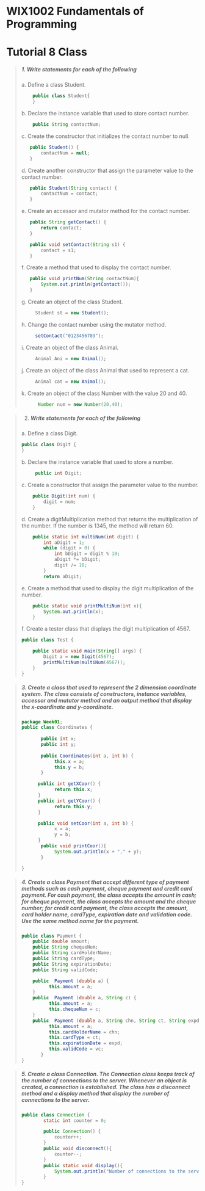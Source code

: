 # WIX1002 Fundamentals of Programming
# Tutorial 8 Class

>##### 1. Write statements for each of the following
>a. Define a class Student.
>
>```java
>     public class Student{  
>     }
>```
>
>
>
>b. Declare the instance variable that used to store contact number.
>
>```java
>     public String contactNum;
>```
>
>
>
>c. Create the constructor that initializes the contact number to null.
>
>```java
>    public Student() {
>        contactNum = null;
>    }
>```
>
>
>
>d. Create another constructor that assign the parameter value to the contact
>number.
>
>```java
>    public Student(String contact) {
>        contactNum = contact;
>    }
>```
>
>
>
>e. Create an accessor and mutator method for the contact number.
>
>```java
>    public String getContact() {
>        return contact;
>    }
>
>    public void setContact(String s1) {
>        contact = s1;
>    }
>```
>
>
>
>f. Create a method that used to display the contact number.
>
>```java
>    public void printNum(String contactNum){
>        System.out.println(getContact());
>    }
>```
>
>
>
> g. Create an object of the class Student.
>
>```java
>      Student st = new Student();
>```
>
>
>
>h. Change the contact number using the mutator method.
>
>```java
>      setContact("0123456789");
>```
>
>
>
>i. Create an object of the class Animal.
>
>```java
>      Animal Ani = new Animal(); 
>```
>
>
>
>j. Create an object of the class Animal that used to represent a cat.
>
>```java
>      Animal cat = new Animal(); 
>```
>
>
>
>k. Create an object of the class Number with the value 20 and 40.
>
>```java
>       Number num = new Number(20,40); 
>```

>2. ##### Write statements for each of the following
>  a. Define a class Digit.
>
>  ```java
>  public class Digit {
>  }
>  ```
>
>  
>
>  b. Declare the instance variable that used to store a number.
>
>  ```java
>       public int Digit;
>  ```
>
>  
>
>  c. Create a constructor that assign the parameter value to the number.
>
>  ```java
>      public Digit(int num) {
>          digit = num;
>      }
>  ```
>
>  
>
>  d. Create a digitMultiplication method that returns the multiplication of the
>  number. If the number is 1345, the method will return 60.
>
>  ```java
>      public static int multiNum(int digit) {
>          int aDigit = 1;
>          while (digit > 0) {
>              int bDigit = digit % 10;
>              aDigit *= bDigit;
>              digit /= 10;
>          }
>          return aDigit;
>  ```
>
>  
>
>  e. Create a method that used to display the digit multiplication of the number.
>
>  ```java
>      public static void printMultiNum(int x){  
>          System.out.println(x);
>      }
>  ```
>
>  
>
>  f. Create a tester class that displays the digit multiplication of 4567.
>
>  ```java
>  public class Test {
>  
>      public static void main(String[] args) {
>          Digit a = new Digit(4567);
>          printMultiNum(multiNum(4567));
>      }
>  }
>  ```
>

>##### 3. Create a class that used to represent the 2 dimension coordinate system. The class consists of constructors, instance variables, accessor and mutator method and an output method that display the x-coordinate and y-coordinate.
>
>```java
>package Week01;
>public class Coordinates {
>    
>        public int x;
>        public int y;
>        
>        public Coordinates(int a, int b) {
>             this.x = a;
>             this.y = b;
>        }
>
>       public int getXCoor() {
>             return this.x;
>       }
>       public int getYCoor() {
>             return this.y;
>       }
>
>       public void setCoor(int a, int b) {
>             x = a;
>             y = b;
>       }
>        public void printCoor(){
>             System.out.println(x + "," + y);
>        }
>
>}
>
>```


>##### 4. Create a class Payment that accept different type of payment methods such as cash payment, cheque payment and credit card payment. For cash payment, the class accepts the amount in cash; for cheque payment, the class accepts the amount and the cheque number; for credit card payment, the class accepts the amount, card holder name, cardType, expiration date and validation code. Use the same method name for the payment.
>
>```java
>public class Payment {
>     public double amount;
>     public String chequeNum;
>     public String cardHolderName;
>     public String cardType;
>     public String expirationDate;
>     public String validCode;
>
>     public  Payment (double a) {
>           this.amount = a;
>     }
>     public  Payment (double a, String c) {
>           this.amount = a;
>           this.chequeNum = c;
>     }
>     public  Payment (double a, String chn, String ct, String expd, String vc) {
>           this.amount = a;
>           this.cardHolderName = chn;
>           this.cardType = ct;
>           this.expirationDate = expd;
>           this.validCode = vc;
>        }
>}
>```
>

>##### 5. Create a class Connection. The Connection class keeps track of the number of connections to the server. Whenever an object is created, a connection is established. The class has a disconnect method and a display method that display the number of connections to the server.
>```java
>public class Connection { 
>         static int counter = 0;
>
>         public Connection() {
>             counter++;
>         }
>         public void disconnect(){
>             counter--;
>         }
>         public static void display(){
>             System.out.println("Number of connections to the server: " + counter);
>         }
>}
>
>```
